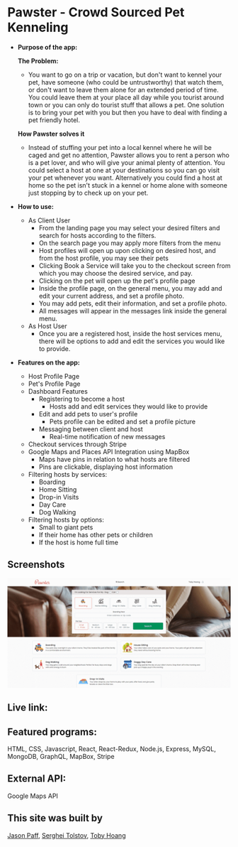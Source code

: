 # Pawster - Crowd Sourced Pet Kenneling

* **Purpose of the app:** 

    **The Problem:** 
    - You want to go on a trip or vacation, but don't want to kennel your pet, have someone (who could be untrustworthy)
    that watch them, or don't want to leave them alone for an extended period of time.
    You could leave them at your place all day while you tourist around town or you can only do tourist stuff that allows a pet.
    One solution is to bring your pet with you but then you have to deal with finding a pet friendly hotel.
 
    **How Pawster solves it**
    - Instead of stuffing your pet into a local kennel where he will be caged and get no attention, Pawster allows you to rent a 
    person who is a pet lover, and who will give your animal plenty of attention. You could select a host at one at your destinations
    so you can go visit your pet whenever you want. Alternatively you could find a host at home so the pet isn't stuck in a kennel
    or home alone with someone just stopping by to check up on your pet.

* **How to use:**
    - As Client User
        - From the landing page you may select your desired filters and search for hosts according to the filters.
        - On the search page you may apply more filters from the menu
        - Host profiles will open up upon clicking on desired host, and from the host profile, you may see their pets
        - Clicking Book a Service will take you to the checkout screen from which you may choose the desired service, and pay.
        - Clicking on the pet will open up the pet's profile page
        - Inside the profile page, on the general menu, you may add and edit your current address, and set a profile photo.
        - You may add pets, edit their information, and set a profile photo.
        - All messages will appear in the messages link inside the general menu.
    - As Host User
        - Once you are a registered host, inside the host services menu, there will be options to add and
        edit the services you would like to provide.  

* **Features on the app:**
    - Host Profile Page
    - Pet's Profile Page
    - Dashboard Features
        - Registering to become a host
            - Hosts add and edit services they would like to provide
        - Edit and add pets to user's profile
            - Pets profile can be edited and set a profile picture
        - Messaging between client and host
            - Real-time notification of new messages
    - Checkout services through Stripe
    - Google Maps and Places API Integration using MapBox
        - Maps have pins in relation to what hosts are filtered
        - Pins are clickable, displaying host information
    - Filtering hosts by services:
        - Boarding
        - Home Sitting
        - Drop-in Visits
        - Day Care
        - Dog Walking
    - Filtering hosts by options:
        - Small to giant pets
        - If their home has other pets or children
        - If the host is home full time




## Screenshots
<img src="./src/img/banners/pawgif.gif">
   
## Live link: 



## Featured programs: 
HTML, CSS, Javascript, React, React-Redux, Node.js, Express, MySQL, MongoDB, GraphQL, MapBox, Stripe
## External API:
Google Maps API
## This site was built by
[Jason Paff](https://github.com/JasonPaff),
[Serghei Tolstov](https://github.com/T0lst0v),
[Toby Hoang](https://github.com/technotobes)